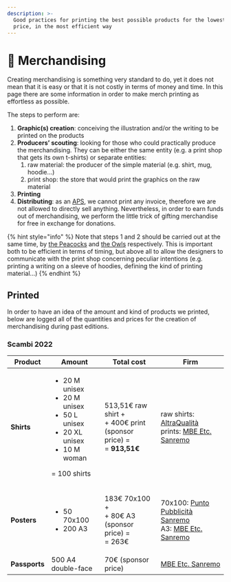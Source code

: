 ```yaml
---
description: >-
  Good practices for printing the best possible products for the lowest possible
  price, in the most efficient way
---
```


# 👕 Merchandising

Creating merchandising is something very standard to do, yet it does not mean that it is easy or that it is not costly in terms of money and time. In this page there are some information in order to make merch printing as effortless as possible.

The steps to perform are:

1. **Graphic(s) creation**: conceiving the illustration and/or the writing to be printed on the products
2. **Producers’ scouting**: looking for those who could practically produce the merchandising. They can be either the same entity (e.g. a print shop that gets its own t-shirts) or separate entities:
   1. raw material: the producer of the simple material (e.g. shirt, mug, hoodie…)
   2. print shop: the store that would print the graphics on the raw material
3. **Printing**
4. **Distributing**: as an [APS](associazione/), we cannot print any invoice, therefore we are not allowed to directly sell anything. Nevertheless, in order to earn funds out of merchandising, we perform the little trick of gifting merchandise for free in exchange for donations.

{% hint style="info" %}
Note that steps 1 and 2 should be carried out at the same time, by [the Peacocks](gruppi.md#civette) and [the Owls](gruppi.md#civette) respectively. This is important both to be efficient in terms of timing, but above all to allow the designers to communicate with the print shop concerning peculiar intentions (e.g. printing a writing on a sleeve of hoodies, defining the kind of printing material…)
{% endhint %}

## Printed

In order to have an idea of the amount and kind of products we printed, below are logged all of the quantities and prices for the creation of merchandising during past editions.

### Scambi 2022

| Product       | Amount                                                                                                                                    | Total cost                                                                                 | Firm                                                                                                                                                                                          |
| ------------- | ----------------------------------------------------------------------------------------------------------------------------------------- | ------------------------------------------------------------------------------------------ | --------------------------------------------------------------------------------------------------------------------------------------------------------------------------------------------- |
| **Shirts**    | <p></p><ul><li>20 M unisex</li><li>20 M unisex</li><li>50 L unisex</li><li>20 XL unisex</li><li>10 M woman</li></ul><p>  = 100 shirts</p> | <p>513,51€ raw shirt +<br>+ 400€ print (sponsor price) =<br>= <strong>913,51€</strong></p> | <p>raw shirts: <a href="https://altraq.it">AltraQualità</a><br>prints: <a href="https://www.mbe.it/it/spedizioni-stampa/imperia/sanremo/0205">MBE Etc. Sanremo</a></p>                        |
| **Posters**   | <ul><li>50 70x100</li><li>200 A3</li></ul>                                                                                                | <p>183€ 70x100 +<br>+ 80€ A3 (sponsor price) =<br>= 263€</p>                               | <p>70x100: <a href="http://www.puntopubblicitasanremo.it">Punto Pubblicità Sanremo</a><br>A3: <a href="https://www.mbe.it/it/spedizioni-stampa/imperia/sanremo/0205">MBE Etc. Sanremo</a></p> |
| **Passports** | 500 A4 double-face                                                                                                                        | 70€ (sponsor price)                                                                        | [MBE Etc. Sanremo](https://www.mbe.it/it/spedizioni-stampa/imperia/sanremo/0205)                                                                                                              |
